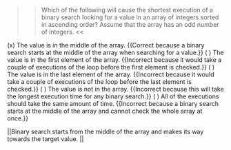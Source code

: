 >>Which of the following will cause the shortest execution of a binary search looking for a value in an array of integers sorted in ascending order? 
Assume that the array has an odd number of integers. <<

(x) The value is in the middle of the array. {{Correct because a binary search starts at the middle of the array when searching for a value.}}
( ) The value is in the first element of the array. {{Incorrect because it would take a couple of executions of the loop before the first element is checked.}}
( ) The value is in the last element of the array. {{Incorrect because it would take a couple of executions of the loop before the last element is checked.}}
( ) The value is not in the array. {{Incorrect because this will take the longest execution time for any binary search.}}
( ) All of the executions should take the same amount of time. {{Incorrect because a binary search starts at the middle of the array and cannot check the whole array at once.}}

||Binary search starts from the middle of the array and makes its way towards the target value. ||
